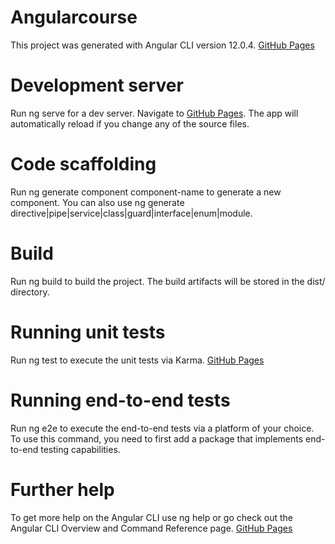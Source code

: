 # Angularcourse
This project was generated with Angular CLI version 12.0.4.
[GitHub Pages](https://angular.io/cli)
# Development server
Run ng serve for a dev server. Navigate to [GitHub Pages](http://localhost:4200/). The app will automatically reload if you change any of the source files.

# Code scaffolding
Run ng generate component component-name to generate a new component. You can also use ng generate directive|pipe|service|class|guard|interface|enum|module.

# Build
Run ng build to build the project. The build artifacts will be stored in the dist/ directory.

# Running unit tests
Run ng test to execute the unit tests via Karma.
[GitHub Pages](https://karma-runner.github.io/latest/index.html)

# Running end-to-end tests
Run ng e2e to execute the end-to-end tests via a platform of your choice. To use this command, you need to first add a package that implements end-to-end testing capabilities.

# Further help
To get more help on the Angular CLI use ng help or go check out the Angular CLI Overview and Command Reference page.
[GitHub Pages](https://github.com/angular/angular-cli)
